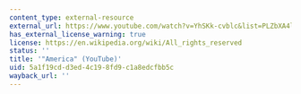 ```yaml
---
content_type: external-resource
external_url: https://www.youtube.com/watch?v=YhSKk-cvblc&list=PLZbXA4lyCtqp-33LBje4s0-RdLmhLp9yj&index=5&t=53s
has_external_license_warning: true
license: https://en.wikipedia.org/wiki/All_rights_reserved
status: ''
title: '"America" (YouTube)'
uid: 5a1f19cd-d3ed-4c19-8fd9-c1a8edcfbb5c
wayback_url: ''
---
```

